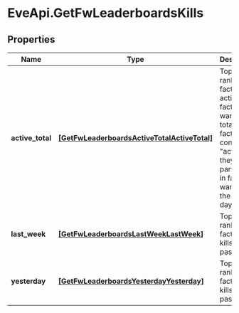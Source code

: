 # EveApi.GetFwLeaderboardsKills

## Properties
Name | Type | Description | Notes
------------ | ------------- | ------------- | -------------
**active_total** | [**[GetFwLeaderboardsActiveTotalActiveTotal]**](GetFwLeaderboardsActiveTotalActiveTotal.md) | Top 4 ranking of factions active in faction warfare by total kills. A faction is considered \"active\" if they have participated in faction warfare in the past 14 days | 
**last_week** | [**[GetFwLeaderboardsLastWeekLastWeek]**](GetFwLeaderboardsLastWeekLastWeek.md) | Top 4 ranking of factions by kills in the past week | 
**yesterday** | [**[GetFwLeaderboardsYesterdayYesterday]**](GetFwLeaderboardsYesterdayYesterday.md) | Top 4 ranking of factions by kills in the past day | 


